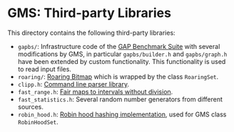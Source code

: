 # GMS: Third-party Libraries
This directory contains the following third-party libraries:

- `gapbs/`: Infrastructure code of the [GAP Benchmark Suite](https://github.com/sbeamer/gapbs) with several modifications by GMS, in particular `gapbs/builder.h` and `gapbs/graph.h` have been extended by custom functionality.
  This functionality is used to read input files.
- `roaring/`: [Roaring Bitmap](https://github.com/RoaringBitmap/CRoaring) which is wrapped by the class `RoaringSet`. 
- `clipp.h`: [Command line parser library](https://github.com/muellan/clipp).
- `fast_range.h`: [Fair maps to intervals without division](http://lemire.me/blog/2016/06/27/a-fast-alternative-to-the-modulo-reduction/).
- `fast_statistics.h`: Several random number generators from different sources.
- `robin_hood.h`: [Robin hood hashing implementation](https://github.com/martinus/robin-hood-hashing), used for GMS class `RobinHoodSet`. 